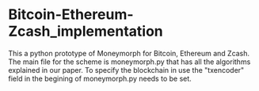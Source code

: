 # Bitcoin-Ethereum-Zcash_implementation

This a python prototype of Moneymorph for Bitcoin, Ethereum and Zcash.
The main file for the scheme is moneymorph.py that has all the algorithms explained in our paper.
To specify the blockchain in use the "txencoder" field in the begining of moneymorph.py needs to be set. 
